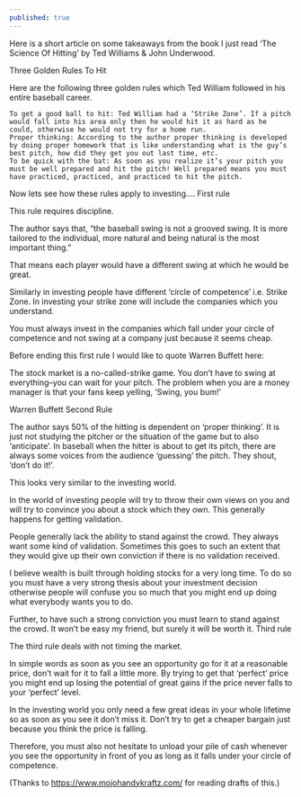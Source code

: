 ```yaml
---
published: true
---
```

Here is a short article on some takeaways from the book I just read ‘The Science Of Hitting’ by Ted Williams & John Underwood.

Three Golden Rules To Hit

Here are the following three golden rules which Ted William followed in his entire baseball career.

    To get a good ball to hit: Ted William had a ‘Strike Zone’. If a pitch would fall into his area only then he would hit it as hard as he could, otherwise he would not try for a home run.
    Proper thinking: According to the author proper thinking is developed by doing proper homework that is like understanding what is the guy’s best pitch, how did they get you out last time, etc.
    To be quick with the bat: As soon as you realize it’s your pitch you must be well prepared and hit the pitch! Well prepared means you must have practiced, practiced, and practiced to hit the pitch.

Now lets see how these rules apply to investing….
First rule

This rule requires discipline.

The author says that, “the baseball swing is not a grooved swing. It is more tailored to the individual, more natural and being natural is the most important thing.”

That means each player would have a different swing at which he would be great.

Similarly in investing people have different ‘circle of competence’ i.e. Strike Zone. In investing your strike zone will include the companies which you understand.

You must always invest in the companies which fall under your circle of competence and not swing at a company just because it seems cheap.

Before ending this first rule I would like to quote Warren Buffett here:

The stock market is a no-called-strike game. You don’t have to swing at everything–you can wait for your pitch. The problem when you are a money manager is that your fans keep yelling, ‘Swing, you bum!’

Warren Buffett
Second Rule

The author says 50% of the hitting is dependent on ‘proper thinking’. It is just not studying the pitcher or the situation of the game but to also ‘anticipate’. In baseball when the hitter is about to get its pitch, there are always some voices from the audience ‘guessing’ the pitch. They shout, ‘don’t do it!’.

This looks very similar to the investing world.

In the world of investing people will try to throw their own views on you and will try to convince you about a stock which they own. This generally happens for getting validation.

People generally lack the ability to stand against the crowd. They always want some kind of validation. Sometimes this goes to such an extent that they would give up their own conviction if there is no validation received.

I believe wealth is built through holding stocks for a very long time. To do so you must have a very strong thesis about your investment decision otherwise people will confuse you so much that you might end up doing what everybody wants you to do.

Further, to have such a strong conviction you must learn to stand against the crowd. It won’t be easy my friend, but surely it will be worth it.
Third rule

The third rule deals with not timing the market.

In simple words as soon as you see an opportunity go for it at a reasonable price, don’t wait for it to fall a little more. By trying to get that ‘perfect’ price you might end up losing the potential of great gains if the price never falls to your ‘perfect’ level.

In the investing world you only need a few great ideas in your whole lifetime so as soon as you see it don’t miss it. Don’t try to get a cheaper bargain just because you think the price is falling.

Therefore, you must also not hesitate to unload your pile of cash whenever you see the opportunity in front of you as long as it falls under your circle of competence.

(Thanks to https://www.mojohandykraftz.com/  for reading drafts of this.)
